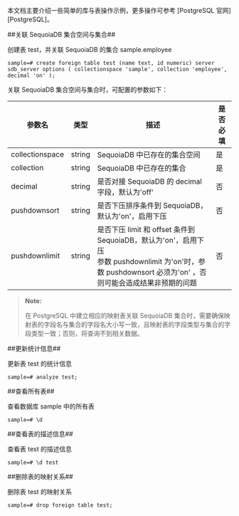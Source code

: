 [^_^]:
     PostgreSQL 实例-库与表操作

本文档主要介绍一些简单的库与表操作示例，更多操作可参考 [PostgreSQL 官网][PostgreSQL]。

##关联 SequoiaDB 集合空间与集合##

创建表 test，并关联 SequoiaDB 的集合 sample.employee

```lang-sql
sample=# create foreign table test (name text, id numeric) server sdb_server options ( collectionspace 'sample', collection 'employee', decimal 'on' );
```

关联 SequoiaDB 集合空间与集合时，可配置的参数如下：

| 参数名 | 类型 | 描述 | 是否必填 |
| ------ | ------   | ------ | ------ |
| collectionspace | string | SequoiaDB 中已存在的集合空间 | 是 |
| collection | string | SequoiaDB 中已存在的集合 | 是 |
| decimal | string | 是否对接 SequoiaDB 的 decimal 字段，默认为'off' | 否 |
| pushdownsort | string | 是否下压排序条件到 SequoiaDB，默认为'on'，启用下压 | 否 |
| pushdownlimit | string | 是否下压 limit 和 offset 条件到 SequoiaDB，默认为'on'，启用下压 <br> 参数 pushdownlimit 为'on'时，参数 pushdownsort 必须为'on' ，否则可能会造成结果非预期的问题 | 否 |

>**Note:**
>
> 在 PostgreSQL 中建立相应的映射表关联 SequoiaDB 集合时，需要确保映射表的字段名与集合的字段名大小写一致，且映射表的字段类型与集合的字段类型一致；否则，将查询不到相关数据。

##更新统计信息##

更新表 test 的统计信息

```lang-sql
sample=# analyze test;
```

##查看所有表##

查看数据库 sample 中的所有表

```lang-sql
sample=# \d
```

##查看表的描述信息##

查看表 test 的描述信息

```lang-sql
sample=# \d test
```

##删除表的映射关系##

删除表 test 的映射关系

```lang-sql
sample=# drop foreign table test;
```



[^_^]:
    本文使用到的所有连接及引用
[PostgreSQL]:https://www.postgresql.org/docs/9.3/index.html